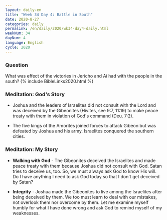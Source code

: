 ```yaml
---
layout: daily-en
title: "Week 34 Day 4: Battle in South"
date: 2020-8-27 
categories: daily
permalink: /en/daily/2020/wk34-day4-daily.html
weekNum: 34
dayNum: 4
language: English
cycle: 2020
---
```

### Question     
What was effect of the victories in Jericho and Ai had with the people in the south?
{% include BibleLinks2020.html %} 

### Meditation: God's Story   
+ Joshua and the leaders of Israelites did not consult with the Lord and was deceived by the Gibeonites (Hivites, see 9:7, 11:19) to make peace treaty with them in violation of God's command (Deu. 7:2).  

+ The five kings of the Amorites joined forces to attack Gibeon but was defeated by Joshua and his army. Israelites conquered the southern cities. 

### Meditation: My Story   
+ **Walking with God** - The Gibeonites deceived the Israelites and made peace treaty with them because Joshua did not consult with God. Satan tries to deceive us, too. So, we must always ask God to know His will. Do I have anything I need to ask God today so that I don't get deceived by Satan? 

+ **Integrity** - Joshua made the Gibeonites to live among the Israelites after being deceived by them. We too must learn to deal with our mistakes, not overlook them nor overcome by them. Let me examine myself humbly for what I have done wrong and ask God to remind myself of my weaknesses.  
